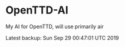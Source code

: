 # OpenTTD-AI
My AI for OpenTTD, will use primarily air

Latest backup: Sun Sep 29 00:47:01 UTC 2019
